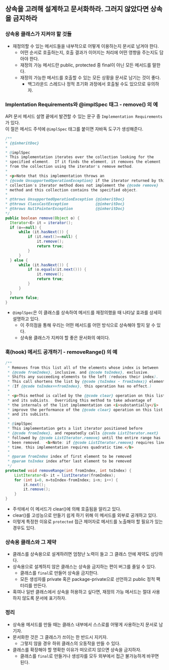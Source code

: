 ## 상속을 고려해 설계하고 문서화하라. 그러지 않았다면 상속을 금지하라

### 상속용 클래스가 지켜야 할 것들
- 재정의할 수 있는 메서드들을 내부적으로 어떻게 이용하는지 문서로 남겨야 한다.
  - 어떤 순서로 호출하는지, 호출 결과가 이어지는 처리에 어떤 영향을 주는지도 담아야 한다.
  - 재정의 가능 메서드란 public, protected 중 final이 아닌 모든 메서드를 말한다.
  - 재정의 가능한 메서드를 호출할 수 있는 모든 상황을 문서로 남기는 것이 좋다.
    - 백그라운드 스레드나 정적 초기화 과정에서 호출될 수도 있으므로 유의하자.

### Implentation Requirements와 @implSpec 태그 - remove() 의 예
API 문서 메서드 설명 끝에서 발견할 수 있는 문구 중 <code>Implementation Requirements</code>가 있다. <br>이 절은 메서드 주석에 <code>@implSpec</code> 태그를 붙이면 자바독 도구가 생성해준다.

```java
/**
* {@inheritDoc}
*
* @implSpec
* This implementation iterates over the collection looking for the
* specified element.  If it finds the element, it removes the element
* from the collection using the iterator's remove method.
*
* <p>Note that this implementation throws an
* {@code UnsupportedOperationException} if the iterator returned by this
* collection's iterator method does not implement the {@code remove}
* method and this collection contains the specified object.
*
* @throws UnsupportedOperationException {@inheritDoc}
* @throws ClassCastException            {@inheritDoc}
* @throws NullPointerException          {@inheritDoc}
*/
public boolean remove(Object o) {
  Iterator<E> it = iterator();
  if (o==null) {
      while (it.hasNext()) {
          if (it.next()==null) {
              it.remove();
              return true;
          }
      }
  } else {
      while (it.hasNext()) {
          if (o.equals(it.next())) {
              it.remove();
              return true;
          }
      }
  }
  return false;
}
```
- <code>@implSpec</code>은 이 클래스를 상속하여 메서드를 재정의했을 때 나타날 효과를 상세히 설명하고 있다.
  - 이 주의점을 통해 우리는 어떤 메서드를 어떤 방식으로 상속해야 할지 알 수 있다.
  - 상속용 클래스가 지켜야 할 좋은 문서화의 예이다. 

### 훅(hook) 메서드 공개하기 - removeRange() 의 예
```java 
/**
 * Removes from this list all of the elements whose index is between
 * {@code fromIndex}, inclusive, and {@code toIndex}, exclusive.
 * Shifts any succeeding elements to the left (reduces their index).
 * This call shortens the list by {@code (toIndex - fromIndex)} elements.
 * (If {@code toIndex==fromIndex}, this operation has no effect.)
 *
 * <p>This method is called by the {@code clear} operation on this list
 * and its subLists.  Overriding this method to take advantage of
 * the internals of the list implementation can <i>substantially</i>
 * improve the performance of the {@code clear} operation on this list
 * and its subLists.
 *
 * @implSpec
 * This implementation gets a list iterator positioned before
 * {@code fromIndex}, and repeatedly calls {@code ListIterator.next}
 * followed by {@code ListIterator.remove} until the entire range has
 * been removed.  <b>Note: if {@code ListIterator.remove} requires linear
 * time, this implementation requires quadratic time.</b>
 *
 * @param fromIndex index of first element to be removed
 * @param toIndex index after last element to be removed
 */
protected void removeRange(int fromIndex, int toIndex) {
    ListIterator<E> it = listIterator(fromIndex);
    for (int i=0, n=toIndex-fromIndex; i<n; i++) {
        it.next();
        it.remove();
    }
}
```
- 주석에서 이 메서드가 clear()에 의해 호출됨을 알리고 있다.
- clear()를 고성능으로 만들기 쉽게 하기 위해 이 메서드를 외부로 공개하고 있다.
- 이렇게 특정한 이유로 <code>protected</code> 접근 제어자로 메서드를 노출해야 할 필요가 있는 경우도 있다.

### 상속용 클래스와 그 제약
- 클래스를 상속용으로 설계하려면 엄청난 노력이 들고 그 클래스 안에 제약도 상당하다.
- 상속용으로 설계하지 않은 클래스는 상속을 금지하는 편이 버그를 줄일 수 있다.
  - 클래스를 <code>final</code>로 만들어 상속을 금지한다.
  - 모든 생성자를 private 혹은 package-private으로 선언하고 public 정적 팩터리를 만든다.
- 혹여나 일반 클래스에서 상속을 허용하고 싶다면, 재정의 가능 메서드는 절대 사용하지 않도록 문서에 표기하자.

### 정리
- 상속용 메서드를 만들 때는 클래스 내부에서 스스로를 어떻게 사용하는지 문서로 남기자.
- 문서화한 것은 그 클래스가 쓰이는 한 반드시 지키자.
  - 그렇지 않을 경우 하위 클래스의 오동작을 만들 수 있다.
- 클래스를 확장해야 할 명확한 이유가 떠오르지 않으면 상속을 금지하자.
  - 클래스를 <code>final</code>로 만들거나 생성자를 모두 외부에서 접근 불가능하게 바꾸면 된다.